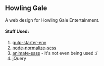 Howling Gale
---

A web design for Howling Gale Entertainment.

#### Stuff Used:
1. [gulp-starter-env](https://github.com/una/gulp-starter-env) 
2. [node-normalize-scss](https://github.com/ranjandatta/node-normalize-scss)
3. [animate-sass](https://github.com/tgdev/animate-sass) - it's not even being used :/
4. jQuery